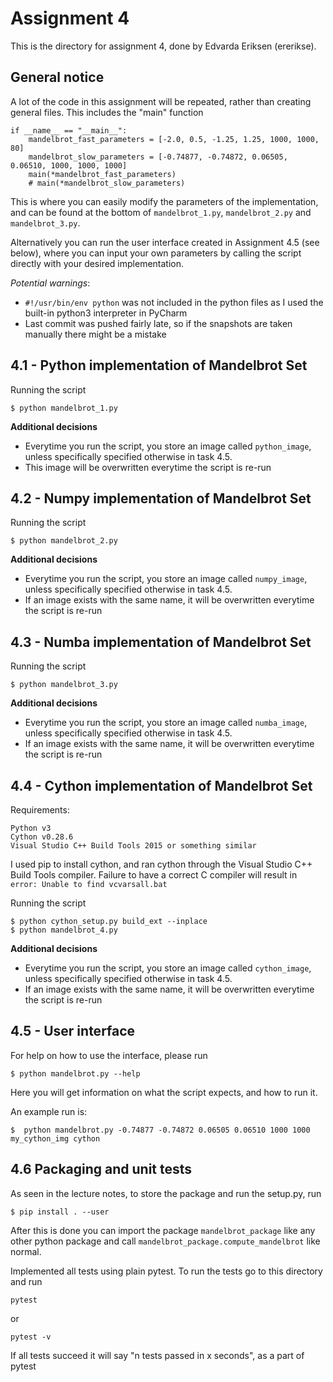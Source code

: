 # Assignment 4
This is the directory for assignment 4, done by Edvarda Eriksen (ererikse).

## General notice
A lot of the code in this assignment will be repeated, rather than creating general
files. This includes the "main" function 
```
if __name__ == "__main__":
    mandelbrot_fast_parameters = [-2.0, 0.5, -1.25, 1.25, 1000, 1000, 80]
    mandelbrot_slow_parameters = [-0.74877, -0.74872, 0.06505, 0.06510, 1000, 1000, 1000]
    main(*mandelbrot_fast_parameters)
    # main(*mandelbrot_slow_parameters)
```
This is where you can easily modify the parameters of the implementation, and can be found at the bottom of 
`mandelbrot_1.py`, `mandelbrot_2.py` and `mandelbrot_3.py`.

Alternatively you can run the user interface created in Assignment 4.5 (see below), where you can input your own 
parameters by calling the script directly with your desired implementation. 

*Potential warnings*: 
* `#!/usr/bin/env python` was not included in the python files as I used the built-in python3 interpreter in PyCharm
* Last commit was pushed fairly late, so if the snapshots are taken manually there might be a mistake
## 4.1 - Python implementation of Mandelbrot Set
Running the script
```
$ python mandelbrot_1.py
```

**Additional decisions**
* Everytime you run the script, you store an image called `python_image`, unless specifically specified otherwise in 
task 4.5.
* This image will be overwritten everytime the script is re-run

## 4.2 - Numpy implementation of Mandelbrot Set
Running the script
```
$ python mandelbrot_2.py
```

**Additional decisions**
* Everytime you run the script, you store an image called `numpy_image`, unless specifically specified otherwise in 
task 4.5.
* If an image exists with the same name, it will be overwritten everytime the script is re-run

## 4.3 - Numba implementation of Mandelbrot Set
Running the script
```
$ python mandelbrot_3.py
```

**Additional decisions**
* Everytime you run the script, you store an image called `numba_image`, unless specifically specified otherwise in 
task 4.5.
* If an image exists with the same name, it will be overwritten everytime the script is re-run

## 4.4 - Cython implementation of Mandelbrot Set
Requirements:
```
Python v3
Cython v0.28.6
Visual Studio C++ Build Tools 2015 or something similar
```
I used pip to install cython, and ran cython through the Visual Studio C++ Build Tools compiler.
Failure to have a correct C compiler will result in `error: Unable to find vcvarsall.bat`

Running the script
```
$ python cython_setup.py build_ext --inplace
$ python mandelbrot_4.py
```

**Additional decisions**
* Everytime you run the script, you store an image called `cython_image`, unless specifically specified otherwise in 
task 4.5.
* If an image exists with the same name, it will be overwritten everytime the script is re-run

## 4.5 - User interface
For help on how to use the interface, please run 
```
$ python mandelbrot.py --help
```
Here you will get information on what the script expects, and how to run it.

An example run is: 
```
$  python mandelbrot.py -0.74877 -0.74872 0.06505 0.06510 1000 1000 my_cython_img cython
```

## 4.6 Packaging and unit tests
As seen in the lecture notes, to store the package and run the setup.py, run
```
$ pip install . --user
```

After this is done you can import the package `mandelbrot_package` like any other python package and call
`mandelbrot_package.compute_mandelbrot` like normal.

Implemented all tests using plain pytest. To run the tests go to this directory and run 
```
pytest
```
or 
```
pytest -v
```

If all tests succeed it will say "n tests passed in x seconds", as a part of pytest